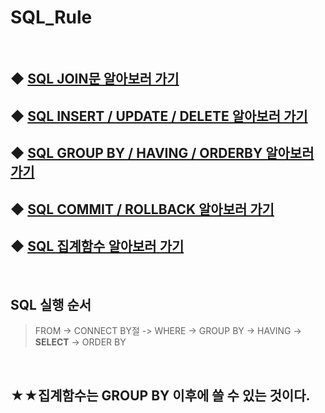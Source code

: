 # SQL_Rule

&nbsp;

## ◆ [SQL JOIN문 알아보러 가기](https://github.com/Kangchaemin/SQL_Rule/blob/main/SQL_JOIN/README.md)  
## ◆ [SQL INSERT / UPDATE / DELETE 알아보러 가기](https://github.com/Kangchaemin/SQL_Rule/blob/main/SQL_INSERT_UPDATE_DELETE/README.md)  
## ◆ [SQL GROUP BY / HAVING / ORDERBY 알아보러 가기](https://github.com/Kangchaemin/SQL_Rule/blob/main/SQL_GROUP%20BY_HAVING/README.md)  
## ◆ [SQL COMMIT / ROLLBACK 알아보러 가기](https://github.com/Kangchaemin/SQL_Rule/blob/main/SQL_COMMIT_ROLLBACK/README.md)  
## ◆ [SQL 집계함수 알아보러 가기](https://github.com/Kangchaemin/SQL_Rule/blob/main/SQL_%EC%A7%91%EA%B3%84%ED%95%A8%EC%88%98/README.md)  
&nbsp;
## SQL 실행 순서  
> FROM -> CONNECT BY절 -> WHERE -> GROUP BY -> HAVING -> **SELECT** -> ORDER BY

&nbsp;
## ★★집계함수는 GROUP BY 이후에 쓸 수 있는 것이다. 
